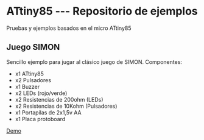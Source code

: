 # ATtiny85 --- Repositorio de ejemplos
Pruebas y ejemplos basados en el micro ATtiny85


## Juego SIMON
Sencillo ejemplo para jugar al clásico juego de SIMON. Componentes:

- x1 ATtiny85
- x2 Pulsadores
- x1 Buzzer
- x2 LEDs (rojo/verde)
- x2 Resistencias de 200ohm (LEDs)
- x2 Resistencias de 10Kohm (Pulsadores)
- x1 Portapilas de 2x1,5v AA
- x1 Placa protoboard

[Demo](https://youtu.be/WXi6XKHc1TU)
